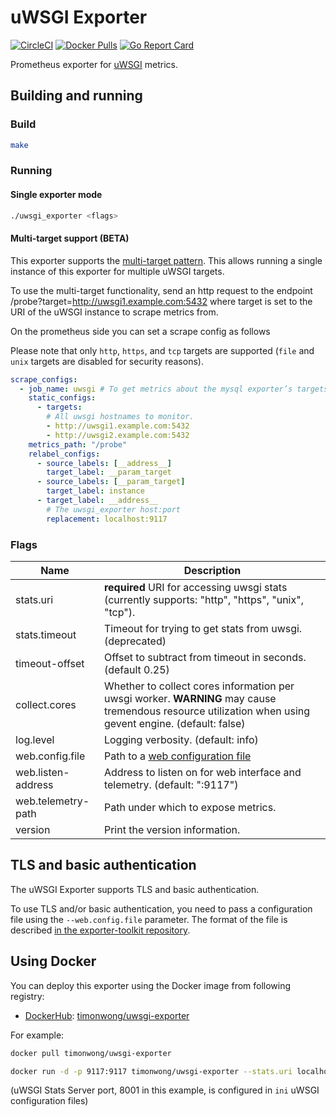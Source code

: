 # uWSGI Exporter

[![CircleCI](https://circleci.com/gh/timonwong/uwsgi_exporter/tree/master.svg?style=shield)][circleci]
[![Docker Pulls](https://img.shields.io/docker/pulls/timonwong/uwsgi-exporter.svg?maxAge=604800)][hub]
[![Go Report Card](https://goreportcard.com/badge/github.com/timonwong/uwsgi_exporter)](https://goreportcard.com/report/github.com/timonwong/uwsgi_exporter)

Prometheus exporter for [uWSGI] metrics.

## Building and running

### Build

```bash
make
```

### Running

#### Single exporter mode

```bash
./uwsgi_exporter <flags>
```

#### Multi-target support (BETA)

This exporter supports the [multi-target pattern](https://prometheus.io/docs/guides/multi-target-exporter/). This allows running a single instance of this exporter for multiple uWSGI targets.

To use the multi-target functionality, send an http request to the endpoint /probe?target=http://uwsgi1.example.com:5432 where target is set to the URI of the uWSGI instance to scrape metrics from.

On the prometheus side you can set a scrape config as follows

Please note that only `http`, `https`, and `tcp` targets are supported (`file` and `unix` targets are disabled for security reasons).

```yaml
scrape_configs:
  - job_name: uwsgi # To get metrics about the mysql exporter’s targets
    static_configs:
      - targets:
        # All uwsgi hostnames to monitor.
        - http://uwsgi1.example.com:5432
        - http://uwsgi2.example.com:5432
    metrics_path: "/probe"
    relabel_configs:
      - source_labels: [__address__]
        target_label: __param_target
      - source_labels: [__param_target]
        target_label: instance
      - target_label: __address__
        # The uwsgi_exporter host:port
        replacement: localhost:9117
```

### Flags

| Name               | Description                                                                                                                                             |
|--------------------|---------------------------------------------------------------------------------------------------------------------------------------------------------|
| stats.uri          | **required** URI for accessing uwsgi stats (currently supports: "http", "https", "unix", "tcp").                                                        |
| stats.timeout      | Timeout for trying to get stats from uwsgi. (deprecated)                                                                                                |
| timeout-offset     | Offset to subtract from timeout in seconds. (default 0.25)                                                                                              |
| collect.cores      | Whether to collect cores information per uwsgi worker. **WARNING** may cause tremendous resource utilization when using gevent engine. (default: false) |
| log.level          | Logging verbosity. (default: info)                                                                                                                      |
| web.config.file    | Path to a [web configuration file](#tls-and-basic-authentication)                                                                                       |
| web.listen-address | Address to listen on for web interface and telemetry. (default: ":9117")                                                                                |
| web.telemetry-path | Path under which to expose metrics.                                                                                                                     |
| version            | Print the version information.                                                                                                                          |

## TLS and basic authentication

The uWSGI Exporter supports TLS and basic authentication.

To use TLS and/or basic authentication, you need to pass a configuration file
using the `--web.config.file` parameter. The format of the file is described
[in the exporter-toolkit repository](https://github.com/prometheus/exporter-toolkit/blob/master/docs/web-configuration.md).

## Using Docker

You can deploy this exporter using the Docker image from following registry:

- [DockerHub]\: [timonwong/uwsgi-exporter](https://registry.hub.docker.com/u/timonwong/uwsgi-exporter/)

For example:

```bash
docker pull timonwong/uwsgi-exporter

docker run -d -p 9117:9117 timonwong/uwsgi-exporter --stats.uri localhost:8001
```

(uWSGI Stats Server port, 8001 in this example, is configured in `ini` uWSGI configuration files)

[uwsgi]: https://uwsgi-docs.readthedocs.io
[circleci]: https://circleci.com/gh/timonwong/uwsgi_exporter
[hub]: https://hub.docker.com/r/timonwong/uwsgi-exporter/
[travis]: https://travis-ci.org/timonwong/uwsgi_exporter
[dockerhub]: https://hub.docker.com
